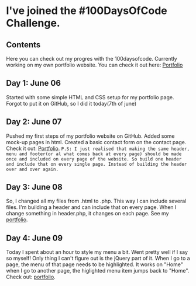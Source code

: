# I've joined the #100DaysOfCode Challenge.

## Contents
Here you can check out my progres with the 100daysofcode.
Currently working on my own portfolio website. You can check it out here: [Portfolio](https://github.com/Seltaeb87/portfolio)

## Day 1: June 06
Started with some simple HTML and CSS setup for my portfolio page. Forgot to put it on GitHub, so I did it today(7th of june)

## Day 2: June 07
Pushed my first steps of my portfolio website on GitHub.
Added some mock-up pages in html. Created a basic contact form on the contact page. Check it out:
[Portfolio](https://github.com/Seltaeb87/portfolio).
`P.S: I just realised that making the same header, menu and footer(or al what comes back at every page) should be made once and included on every page of the website.
So build one header and include that on every single page. Instead of building the header over and over again.`

## Day 3: June 08
So, I changed all my files from .html to .php. This way I can include several files.
I'm building a header and can include that on every page. 
When I change something in header.php, it changes on each page.
See my [portfolio](https://github.com/Seltaeb87/portfolio).

## Day 4: June 09
Today I spent about an hour to style my menu a bit. Went pretty well if I say so myself!
Only thing I can't figure out is the jQuery part of it. When I go to a page, the menu of that page needs
to be highlighted. It works on "Home" when I go to another page, the higlighted menu item jumps back to "Home".
Check out: [portfolio](https://github.com/Seltaeb87/portfolio).